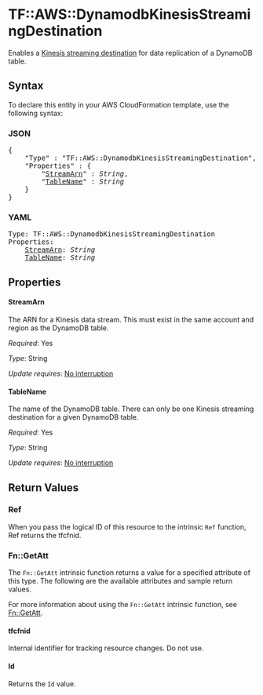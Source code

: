 # TF::AWS::DynamodbKinesisStreamingDestination

Enables a [Kinesis streaming destination](https://docs.aws.amazon.com/amazondynamodb/latest/developerguide/kds.html) for data replication of a DynamoDB table.

## Syntax

To declare this entity in your AWS CloudFormation template, use the following syntax:

### JSON

<pre>
{
    "Type" : "TF::AWS::DynamodbKinesisStreamingDestination",
    "Properties" : {
        "<a href="#streamarn" title="StreamArn">StreamArn</a>" : <i>String</i>,
        "<a href="#tablename" title="TableName">TableName</a>" : <i>String</i>
    }
}
</pre>

### YAML

<pre>
Type: TF::AWS::DynamodbKinesisStreamingDestination
Properties:
    <a href="#streamarn" title="StreamArn">StreamArn</a>: <i>String</i>
    <a href="#tablename" title="TableName">TableName</a>: <i>String</i>
</pre>

## Properties

#### StreamArn

The ARN for a Kinesis data stream. This must exist in the same account and region as the DynamoDB table.

_Required_: Yes

_Type_: String

_Update requires_: [No interruption](https://docs.aws.amazon.com/AWSCloudFormation/latest/UserGuide/using-cfn-updating-stacks-update-behaviors.html#update-no-interrupt)

#### TableName

The name of the DynamoDB table. There
can only be one Kinesis streaming destination for a given DynamoDB table.

_Required_: Yes

_Type_: String

_Update requires_: [No interruption](https://docs.aws.amazon.com/AWSCloudFormation/latest/UserGuide/using-cfn-updating-stacks-update-behaviors.html#update-no-interrupt)

## Return Values

### Ref

When you pass the logical ID of this resource to the intrinsic `Ref` function, Ref returns the tfcfnid.

### Fn::GetAtt

The `Fn::GetAtt` intrinsic function returns a value for a specified attribute of this type. The following are the available attributes and sample return values.

For more information about using the `Fn::GetAtt` intrinsic function, see [Fn::GetAtt](https://docs.aws.amazon.com/AWSCloudFormation/latest/UserGuide/intrinsic-function-reference-getatt.html).

#### tfcfnid

Internal identifier for tracking resource changes. Do not use.

#### Id

Returns the <code>Id</code> value.

